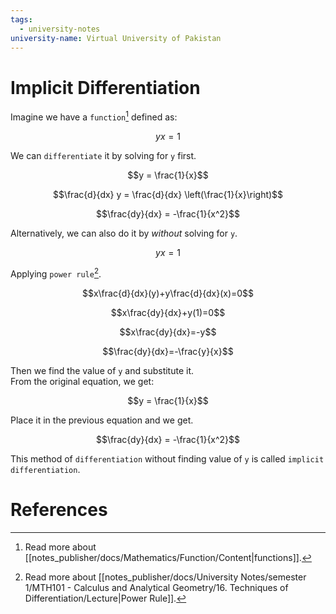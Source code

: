 ```yaml
---
tags:
  - university-notes
university-name: Virtual University of Pakistan
---
```


# Implicit Differentiation
Imagine we have a `function`[^1] defined as:  

$$yx = 1$$

We can `differentiate` it by solving for `y` first.  

$$y = \frac{1}{x}$$

$$\frac{d}{dx} y = \frac{d}{dx} \left(\frac{1}{x}\right)$$

$$\frac{dy}{dx} = -\frac{1}{x^2}$$

Alternatively, we can also do it by _without_ solving for `y`.  

$$yx = 1$$

Applying `power rule`[^2].  

$$x\frac{d}{dx}(y)+y\frac{d}{dx}(x)=0$$

$$x\frac{dy}{dx}+y(1)=0$$

$$x\frac{dy}{dx}=-y$$

$$\frac{dy}{dx}=-\frac{y}{x}$$

Then we find the value of `y` and substitute it.  
From the original equation, we get:  

$$y = \frac{1}{x}$$

Place it in the previous equation and we get.

$$\frac{dy}{dx} = -\frac{1}{x^2}$$

This method of `differentiation` without finding value of `y` is called `implicit differentiation`.

# References

[^1]: Read more about [[notes_publisher/docs/Mathematics/Function/Content|functions]].
[^2]: Read more about [[notes_publisher/docs/University Notes/semester 1/MTH101 - Calculus and Analytical Geometry/16. Techniques of Differentiation/Lecture|Power Rule]].
